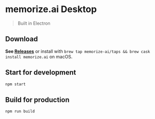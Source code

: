 # memorize.ai Desktop

> Built in Electron

## Download

**See [Releases](https://github.com/kenmueller/memorize.ai-desktop/releases)** or install with `brew tap memorize-ai/taps && brew cask install memorize.ai` on macOS.

## Start for development

```bash
npm start
```

## Build for production

```bash
npm run build
```
